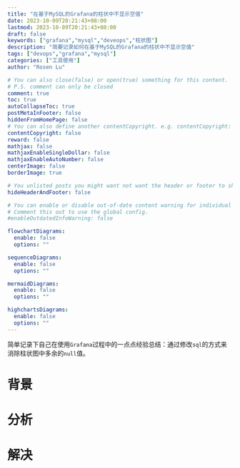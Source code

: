 ```yaml
---
title: "在基于MySQL的Grafana的柱状中不显示空值"
date: 2023-10-09T20:21:43+08:00
lastmod: 2023-10-09T20:21:43+08:00
draft: false
keywords: ["grafana","mysql","deveops","柱状图"]
description: "简要记录如何在基于MySQL的Grafana的柱状中不显示空值"
tags: ["devops","grafana","mysql"]
categories: ["工具使用"]
author: "Rosen Lu"

# You can also close(false) or open(true) something for this content.
# P.S. comment can only be closed
comment: true
toc: true
autoCollapseToc: true
postMetaInFooter: false
hiddenFromHomePage: false
# You can also define another contentCopyright. e.g. contentCopyright: "This is another copyright."
contentCopyright: false
reward: false
mathjax: false
mathjaxEnableSingleDollar: false
mathjaxEnableAutoNumber: false
centerImage: false
borderImage: true

# You unlisted posts you might want not want the header or footer to show
hideHeaderAndFooter: false

# You can enable or disable out-of-date content warning for individual post.
# Comment this out to use the global config.
#enableOutdatedInfoWarning: false

flowchartDiagrams:
  enable: false
  options: ""

sequenceDiagrams: 
  enable: false
  options: ""

mermaidDiagrams: 
  enable: false
  options: ""

highchartsDiagrams: 
  enable: false
  options: ""
---
```


简单记录下自己在使用`Grafana`过程中的一点点经验总结：通过修改`sql`的方式来消除柱状图中多余的`null`值。

<!--more-->

# 背景

# 分析

# 解决

